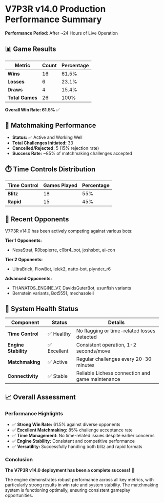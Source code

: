 # V7P3R v14.0 Production Performance Summary

**Performance Period:** After ~24 Hours of Live Operation

## 📊 Game Results

| Metric | Count | Percentage |
|--------|-------|------------|
| **Wins** | 16 | 61.5% |
| **Losses** | 6 | 23.1% |
| **Draws** | 4 | 15.4% |
| **Total Games** | 26 | 100% |

**Overall Win Rate: 61.5%** ✅

## 🎯 Matchmaking Performance

- **Status:** ✅ Active and Working Well
- **Total Challenges Initiated:** 33
- **Cancelled/Rejected:** 5 (15% rejection rate)
- **Success Rate:** ~85% of matchmaking challenges accepted

## ⏱️ Time Controls Distribution

| Time Control | Games Played | Percentage |
|--------------|--------------|------------|
| **Blitz** | 18 | 55% |
| **Rapid** | 15 | 45% |

## 🤖 Recent Opponents

V7P3R v14.0 has been actively competing against various bots:

**Tier 1 Opponents:**
- NexaStrat, R0bspierre, c0br4_bot, joshsbot, ai-con

**Tier 2 Opponents:**
- UltraBrick, FlowBot, lelek2, natto-bot, plynder_r6

**Advanced Opponents:**
- THANATOS_ENGINE_V7, DavidsGuterBot, usunfish variants
- Bernstein variants, Bot5551, mechasoleil

## 🏥 System Health Status

| Component | Status | Details |
|-----------|--------|---------|
| **Time Control** | ✅ Healthy | No flagging or time-related losses detected |
| **Engine Stability** | ✅ Excellent | Consistent operation, 1-2 seconds/move |
| **Matchmaking** | ✅ Active | Regular challenges every 20-30 minutes |
| **Connectivity** | ✅ Stable | Reliable Lichess connection and game maintenance |

## 📈 Overall Assessment

### Performance Highlights
- ✅ **Strong Win Rate:** 61.5% against diverse opponents
- ✅ **Excellent Matchmaking:** 85% challenge acceptance rate
- ✅ **Time Management:** No time-related issues despite earlier concerns
- ✅ **Engine Stability:** Consistent and competitive performance
- ✅ **Versatility:** Successfully handling both blitz and rapid formats

### Conclusion
**The V7P3R v14.0 deployment has been a complete success!** 🎉

The engine demonstrates robust performance across all key metrics, with particularly strong results in win rate and system stability. The matchmaking system is functioning optimally, ensuring consistent gameplay opportunities.